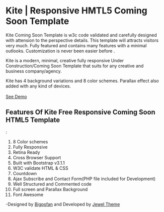 <h1>Kite | Responsive HMTL5 Coming Soon Template</h1>

Kite Coming Soon Template is w3c code validated and carefully designed with attension to the perspective details. This template will attracts visitors very much. Fully featured and contains many features with a minimal outlooks. Customization is never been easier before .

Kite is a modern, minimal, creative fully responsive Under Construction/Coming Soon Template that suits for any creative and business company/agency.

Kite has 4 background variations and 8 color schemes. Parallax effect also added with any kind of devices.
<br/>
<br/>
<a href="http://demos.jeweltheme.com/kite/">See Demo</a>
<br/>
<h2>Features Of Kite Free Responsive Coming Soon HTML5 Template</h2> :
<ol>
<li>8 Color schemes</li>
<li>Fully Responsive</li>
<li>Retina Ready</li>
<li>Cross Browser Support</li>
<li>Built with Bootstrap v3.1.1</li>
<li>W3C validate HTML & CSS</li>
<li>Countdown</li>
<li>Ajax Subscribe and Contact Form(PHP file included for Development)</li>
<li>Well Structured and Commented code</li>
<li>Full screen and Parallax Background</li>
<li>Font Awesome</li>
</ol>

-Designed by <a href="http://themeforest.net/user/bigpsfan">Bigpsfan</a> and Developed by <a href="http://jeweltheme.com">Jewel Theme</a>
